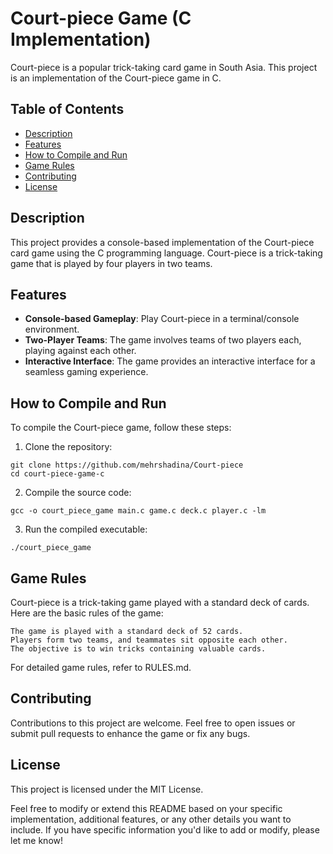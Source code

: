 # Court-piece Game (C Implementation)

Court-piece is a popular trick-taking card game in South Asia. This project is an implementation of the Court-piece game in C.

## Table of Contents

- [Description](#description)
- [Features](#features)
- [How to Compile and Run](#how-to-compile-and-run)
- [Game Rules](#game-rules)
- [Contributing](#contributing)
- [License](#license)

## Description

This project provides a console-based implementation of the Court-piece card game using the C programming language. Court-piece is a trick-taking game that is played by four players in two teams.

## Features

- **Console-based Gameplay**: Play Court-piece in a terminal/console environment.
- **Two-Player Teams**: The game involves teams of two players each, playing against each other.
- **Interactive Interface**: The game provides an interactive interface for a seamless gaming experience.

## How to Compile and Run

To compile the Court-piece game, follow these steps:

1. Clone the repository:
```
git clone https://github.com/mehrshadina/Court-piece
cd court-piece-game-c
```
2. Compile the source code:
```
gcc -o court_piece_game main.c game.c deck.c player.c -lm
```
3. Run the compiled executable:
```
./court_piece_game
```
## Game Rules

Court-piece is a trick-taking game played with a standard deck of cards. Here are the basic rules of the game:

    The game is played with a standard deck of 52 cards.
    Players form two teams, and teammates sit opposite each other.
    The objective is to win tricks containing valuable cards.

For detailed game rules, refer to RULES.md.

## Contributing

Contributions to this project are welcome. Feel free to open issues or submit pull requests to enhance the game or fix any bugs.

## License

This project is licensed under the MIT License.

Feel free to modify or extend this README based on your specific implementation, additional features, or any other details you want to include. If you have specific information you'd like to add or modify, please let me know!


